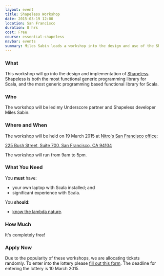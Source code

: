 ```yaml
---
layout: event
title: Shapeless Workshop
date: 2015-03-19 12:00
location: San Francisco
duration: 8 hrs
cost: Free
course: essential-shapeless
navbar: events
summary: Miles Sabin leads a workshop into the design and use of the Shapeless library.
---
```


### What

This workshop will go into the design and implementation of [Shapeless](https://github.com/milessabin/shapeless). Shapeless is both the most functional generic programming library for Scala, and the most generic programming based functional library for Scala.

### Who

The workshop will be led my Underscore partner and Shapeless developer Miles Sabin.

### Where and When

The workshop will be held on 19 March 2015 at [Nitro's San Francisco office](https://www.gonitro.com/about/contact):

[225 Bush Street,
 Suite 700,
 San Francisco,
 CA 94104](https://www.google.com/maps/preview#!q=225+Bush+Street%2C+Suite+%23700+San+Francisco%2C+CA+94104&data=!4m15!2m14!1m13!1s0x80858089e1c87065%3A0xdaa20a6b35a74f41!3m8!1m3!1d4060!2d-122.4011715!3d37.7908343!3m2!1i1920!2i989!4f13.1!4m2!3d37.7908964!4d-122.4014997)

The workshop will run from 9am to 5pm.

### What You Need

You **must** have:

- your own laptop with Scala installed; and
- significant experience with Scala.

You **should**:

- [know the lambda nature](http://www.csd.uwo.ca/~magi/personal/humour/Computer_Folklore/The%20Lambda%20Nature%20Koan.html).

### How Much

It's completely free!

### Apply Now

Due to the popularity of these workshops, we are allocating tickets randomly. To enter into the lottery please [fill out this form](). The deadline for entering the lottery is 10 March 2015.
